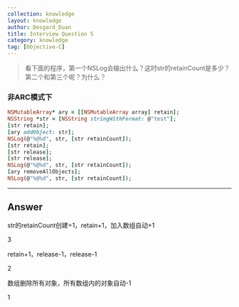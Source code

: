 ```yaml
---
collection: knowledge
layout: knowledge
author: Desgard_Duan
title: Interview Question 5
category: knowledge
tag: [Objective-C]
---
```


> 看下面的程序，第一个NSLog会输出什么？这时str的retainCount是多少？第二个和第三个呢？为什么？

<!-- more -->

### 非ARC模式下

~~~ruby
NSMutableArray* ary = [[NSMutableArray array] retain];
NSString *str = [NSString stringWithFormat: @"test"];
[str retain];
[ary addObject: str];
NSLog(@"%@%d", str, [str retainCount]);
[str retain];
[str release];
[str release];
NSLog(@"%@%d", str, [str retainCount]);
[ary removeAllObjects];
NSLog(@"%@%d", str, [str retainCount]);
~~~

----

## Answer

str的retainCount创建+1，retain+1，加入数组自动+1

3

retain+1，release-1，release-1

2

数组删除所有对象，所有数组内的对象自动-1

1